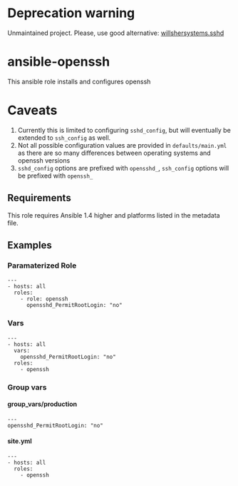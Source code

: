 # Deprecation warning
Unmaintained project. Please, use good alternative: [willshersystems.sshd](https://galaxy.ansible.com/willshersystems/sshd/)

# ansible-openssh

This ansible role installs and configures openssh

# Caveats

1. Currently this is limited to configuring `sshd_config`, but will eventually be extended to `ssh_config` as well.
1. Not all possible configuration values are provided in `defaults/main.yml` as there are so many differences between operating systems and openssh versions
1. `sshd_config` options are prefixed with `opensshd_`, `ssh_config` options will be prefixed with `openssh_`

## Requirements

This role requires Ansible 1.4 higher and platforms listed in the metadata file.

## Examples

### Paramaterized Role

    ---
    - hosts: all
      roles:
        - role: openssh
          opensshd_PermitRootLogin: "no"

### Vars

    ---
    - hosts: all
      vars:
        opensshd_PermitRootLogin: "no"
      roles:
        - openssh

### Group vars

#### group_vars/production

    ---
    opensshd_PermitRootLogin: "no"

#### site.yml

    ---
    - hosts: all
      roles:
        - openssh
